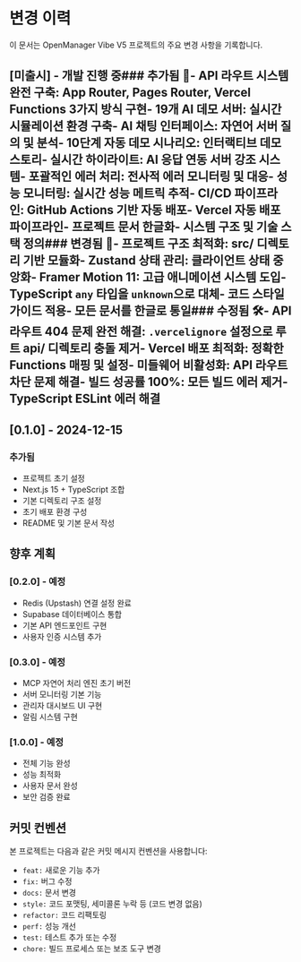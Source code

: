 # 변경 이력

이 문서는 OpenManager Vibe V5 프로젝트의 주요 변경 사항을 기록합니다.

## [미출시] - 개발 진행 중### 추가됨 🚀- **API 라우트 시스템 완전 구축**: App Router, Pages Router, Vercel Functions 3가지 방식 구현- **19개 AI 데모 서버**: 실시간 시뮬레이션 환경 구축- **AI 채팅 인터페이스**: 자연어 서버 질의 및 분석- **10단계 자동 데모 시나리오**: 인터랙티브 데모 스토리- **실시간 하이라이트**: AI 응답 연동 서버 강조 시스템- **포괄적인 에러 처리**: 전사적 에러 모니터링 및 대응- **성능 모니터링**: 실시간 성능 메트릭 추적- **CI/CD 파이프라인**: GitHub Actions 기반 자동 배포- Vercel 자동 배포 파이프라인- 프로젝트 문서 한글화- 시스템 구조 및 기술 스택 정의### 변경됨 🔄- **프로젝트 구조 최적화**: src/ 디렉토리 기반 모듈화- **Zustand 상태 관리**: 클라이언트 상태 중앙화- **Framer Motion 11**: 고급 애니메이션 시스템 도입- TypeScript `any` 타입을 `unknown`으로 대체- 코드 스타일 가이드 적용- 모든 문서를 한글로 통일### 수정됨 🛠️- **API 라우트 404 문제 완전 해결**: `.vercelignore` 설정으로 루트 api/ 디렉토리 충돌 제거- **Vercel 배포 최적화**: 정확한 Functions 매핑 및 설정- **미들웨어 비활성화**: API 라우트 차단 문제 해결- **빌드 성공률 100%**: 모든 빌드 에러 제거- TypeScript ESLint 에러 해결

## [0.1.0] - 2024-12-15

### 추가됨
- 프로젝트 초기 설정
- Next.js 15 + TypeScript 조합
- 기본 디렉토리 구조 설정
- 초기 배포 환경 구성
- README 및 기본 문서 작성

## 향후 계획

### [0.2.0] - 예정
- Redis (Upstash) 연결 설정 완료
- Supabase 데이터베이스 통합
- 기본 API 엔드포인트 구현
- 사용자 인증 시스템 추가

### [0.3.0] - 예정
- MCP 자연어 처리 엔진 초기 버전
- 서버 모니터링 기본 기능
- 관리자 대시보드 UI 구현
- 알림 시스템 구현

### [1.0.0] - 예정
- 전체 기능 완성
- 성능 최적화
- 사용자 문서 완성
- 보안 검증 완료

## 커밋 컨벤션

본 프로젝트는 다음과 같은 커밋 메시지 컨벤션을 사용합니다:

- `feat:` 새로운 기능 추가
- `fix:` 버그 수정
- `docs:` 문서 변경
- `style:` 코드 포맷팅, 세미콜론 누락 등 (코드 변경 없음)
- `refactor:` 코드 리팩토링
- `perf:` 성능 개선
- `test:` 테스트 추가 또는 수정
- `chore:` 빌드 프로세스 또는 보조 도구 변경 